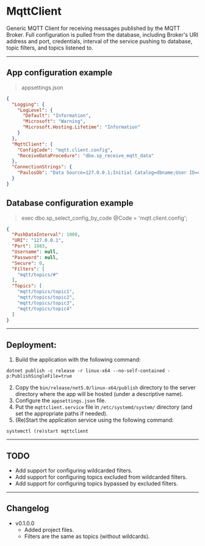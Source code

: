 # MqttClient

Generic MQTT Client for receiving messages published by the MQTT Broker. Full configuration is pulled from the database, including Broker's URI address and port, credentials, interval of the service pushing to database, topic filters, and topics listened to.

---

## App configuration example

> appsettings.json
```json
{
  "Logging": {
    "LogLevel": {
      "Default": "Information",
      "Microsoft": "Warning",
      "Microsoft.Hosting.Lifetime": "Information"
    }
  },
  "MqttClient": {
    "ConfigCode": "mqtt.client.config",
    "ReceiveDataProcedure": "dbo.sp_receive_mqtt_data"
  },
  "ConnectionStrings": {
    "PaulosDb": "Data Source=127.0.0.1;Initial Catalog=dbname;User ID=username;Password=passwd;Application Name=mqttclient;Connection Timeout=5;Timeout=5;"
  }
}
```


## Database configuration example

> exec dbo.sp_select_config_by_code @Code = 'mqtt.client.config';
```json
{
  "PushDataInterval": 1000,
  "URI": "127.0.0.1",
  "Port": 1883,
  "Username": null,
  "Password": null,
  "Secure": 0,
  "Filters": [
    "mqtt/topics/#"
  ],
  "Topics": [
    "mqtt/topics/topic1",
    "mqtt/topics/topic2",
    "mqtt/topics/topic3",
    "mqtt/topics/topic4"
  ]
}
```


---

## Deployment:

1. Build the application with the following command:
```
dotnet publish -c release -r linux-x64 --no-self-contained -p:PublishSingleFile=true
```
2. Copy the `bin/release/net5.0/linux-x64/publish` directory to the server directory where the app will be hosted (under a descriptive name).
3. Configure the `appsettings.json` file.
4. Put the `mqttclient.service` file in `/etc/systemd/system/` directory (and set the appropriate paths if needed).
5. (Re)Start the application service using the following command:
```
systemctl (re)start mqttclient
```


---

## TODO

* Add support for configuring wildcarded filters.
* Add support for configuring topics excluded from wildcarded filters.
* Add support for configuring topics bypassed by excluded filters.


---

## Changelog

* v0.1.0.0
    * Added project files.
    * Filters are the same as topics (without wildcards).


